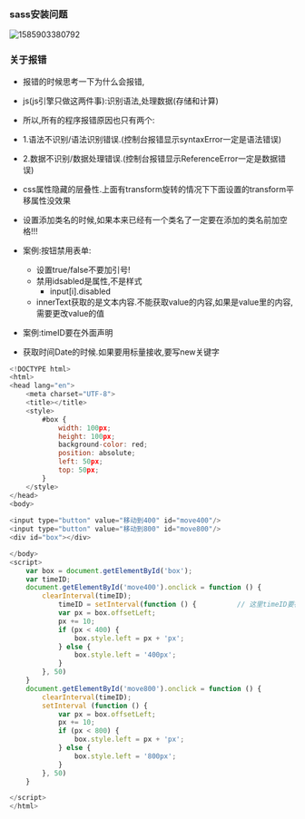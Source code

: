 ### sass安装问题

![1585903380792](C:\Users\admin\AppData\Roaming\Typora\typora-user-images\1585903380792.png)





### 关于报错

- 报错的时候思考一下为什么会报错,
- js(js引擎只做这两件事):识别语法,处理数据(存储和计算)
- 所以,所有的程序报错原因也只有两个:
- 1.语法不识别/语法识别错误.(控制台报错显示syntaxError一定是语法错误)
- 2.数据不识别/数据处理错误.(控制台报错显示ReferenceError一定是数据错误)





- css属性隐藏的层叠性.上面有transform旋转的情况下下面设置的transform平移属性没效果



- 设置添加类名的时候,如果本来已经有一个类名了一定要在添加的类名前加空格!!!
- 案例:按钮禁用表单:
  - 设置true/false不要加引号!
  - 禁用idsabled是属性,不是样式
    - input[i].disabled
  - innerText获取的是文本内容.不能获取value的内容,如果是value里的内容,需要更改value的值



- 案例:timeID要在外面声明
- 获取时间Date的时候.如果要用标量接收,要写new关键字	

```js
<!DOCTYPE html>
<html>
<head lang="en">
    <meta charset="UTF-8">
    <title></title>
    <style>
        #box {
            width: 100px;
            height: 100px;
            background-color: red;
            position: absolute;
            left: 50px;
            top: 50px;
        }
    </style>
</head>
<body>
        
<input type="button" value="移动到400" id="move400"/>
<input type="button" value="移动到800" id="move800"/>
<div id="box"></div>

</body>
<script>
    var box = document.getElementById('box');
    var timeID;
    document.getElementById('move400').onclick = function () {
        clearInterval(timeID);
            timeID = setInterval(function () {			// 这里timeID要在外面声明!
            var px = box.offsetLeft;
            px += 10;
            if (px < 400) {
                box.style.left = px + 'px';
            } else {
                box.style.left = '400px';
            }
        }, 50)
    }
    document.getElementById('move800').onclick = function () {
        clearInterval(timeID);
        setInterval (function () {
            var px = box.offsetLeft;
            px += 10;
            if (px < 800) {
                box.style.left = px + 'px';
            } else {
                box.style.left = '800px';
            }
        }, 50)
    }

</script>
</html>
```



































